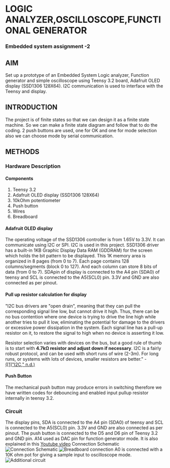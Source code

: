 # LOGIC ANALYZER,OSCILLOSCOPE,FUNCTIONAL GENERATOR

### Embedded system assignment -2



## AIM

Set up a prototype of an Embedded System Logic analyzer, Function generator and simple oscilloscope using Teensy 3.2 board, Adafruit OLED display (SSD1306 128X64). I2C communication is used to interface with the Teensy and display.


## INTRODUCTION

The project is of finite states so that we can design it as a finite state machine. So we can make a finite state diagram and follow that to do the coding. 2 push buttons are used, one for OK and one for mode selection also we can choose mode by serial communication.
## METHODS
### Hardware Description


#### Components


 1. Teensy 3.2
 2. Adafruit OLED display (SSD1306 128X64)
 3. 10kOhm potentiometer
 4. Push button
 5. Wires
 6. Breadboard

#### Adafruit OLED display

The operating voltage of the SSD1306 controller is from 1.65V to 3.3V. It can communicate using I2C or SPI. I2C is used in this project. SSD1306 driver has a built-in 1KB Graphic Display Data RAM (GDDRAM) for the screen which holds the bit pattern to be displayed. This 1K memory area is organized in 8 pages (from 0 to 7). Each page contains 128 columns/segments (block 0 to 127). And each column can store 8 bits of data (from 0 to 7). SDApin of display is connected to the A4 pin (SDA0) of teensy and SCL is connected to the A5(SCL0) pin. 3.3V and GND are also connected as per pinout.
#### Pull up resistor calculation for display


"I2C bus drivers are  "open drain", meaning that they can pull the corresponding signal line low, but cannot drive it high. Thus, there can be no bus contention where one device is trying to drive the line high while another tries to pull it low, eliminating the potential for damage to the drivers or excessive power dissipation in the system. Each signal line has a  pull-up resistor on it, to restore the signal to high when no device is asserting it low.

Resistor selection varies with devices on the bus, but a good rule of thumb is to start with **4.7kΩ resistor and adjust down if necessary**. I2C is a fairly robust protocol, and can be used with short runs of wire (2-3m). For long runs, or systems with lots of devices, smaller resistors are better." - [([1]"I2C," n.d.)](https://learn.sparkfun.com/tutorials/i2c/i2c-at-the-hardware-level)
#### Push Button

The mechanical push button may produce errors in switching therefore we have written codes for debouncing and enabled input pullup resistor internally in teensy 3.2.

### Circuit
The display pins, SDA is connected to the A4 pin (SDA0) of teensy and SCL is connected to the A5(SCL0) pin. 3.3V and GND are also connected as per pinout. The push button is connected to the D5 and D6 pin of Teensy 3.2 and GND pin. A14 used as DAC pin for function generator mode. 
It is also explained in this [Youtube video](https://youtu.be/nFGAEsI4nOw)
Connection Schematic
![Connection Schematic](https://github.com/jomaljose/logic_analyser/blob/master/media/Schematic.png)
![Breadboard connection](https://github.com/jomaljose/logic_analyser/blob/master/media/circuit.jpg)
A0 is connected with a 10K ohm pot for giving a sample input to oscilloscope mode.
![Additional circuit](https://github.com/jomaljose/logic_analyser/blob/master/media/Additional%20circuit%20for%20osci.jpg)
